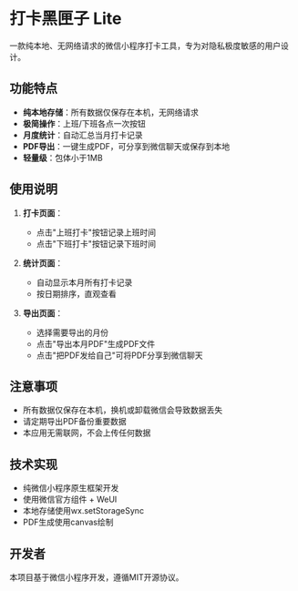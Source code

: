 # 打卡黑匣子 Lite

一款纯本地、无网络请求的微信小程序打卡工具，专为对隐私极度敏感的用户设计。

## 功能特点

- **纯本地存储**：所有数据仅保存在本机，无网络请求
- **极简操作**：上班/下班各点一次按钮
- **月度统计**：自动汇总当月打卡记录
- **PDF导出**：一键生成PDF，可分享到微信聊天或保存到本地
- **轻量级**：包体小于1MB

## 使用说明

1. **打卡页面**：
   - 点击"上班打卡"按钮记录上班时间
   - 点击"下班打卡"按钮记录下班时间

2. **统计页面**：
   - 自动显示本月所有打卡记录
   - 按日期排序，直观查看

3. **导出页面**：
   - 选择需要导出的月份
   - 点击"导出本月PDF"生成PDF文件
   - 点击"把PDF发给自己"可将PDF分享到微信聊天

## 注意事项

- 所有数据仅保存在本机，换机或卸载微信会导致数据丢失
- 请定期导出PDF备份重要数据
- 本应用无需联网，不会上传任何数据

## 技术实现

- 纯微信小程序原生框架开发
- 使用微信官方组件 + WeUI
- 本地存储使用wx.setStorageSync
- PDF生成使用canvas绘制

## 开发者

本项目基于微信小程序开发，遵循MIT开源协议。 